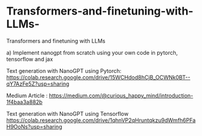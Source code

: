 # Transformers-and-finetuning-with-LLMs-
Transformers and finetuning with LLMs

a) Implement nanogpt from scratch using your own code in pytorch, tensorflow and jax

Text generation with NanoGPT using Pytorch:
https://colab.research.google.com/drive/15WCHdod8hCjB_OCWNk0BT--qY7AzFe5Z?usp=sharing

Medium Article : https://medium.com/@curious_happy_mind/introduction-1f4baa3a882b

Text generation with NanoGPT using Tensorflow
https://colab.research.google.com/drive/1qhnVP2qHruntqkzu9dWmfh6PFaH9OoNs?usp=sharing

